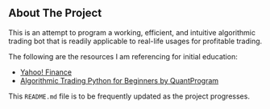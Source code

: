 <!-- ABOUT THE PROJECT -->
## About The Project

This is an attempt to program a working, efficient, and intuitive algorithmic trading bot that is readily applicable to real-life usages for profitable trading.

The following are the resources I am referencing for initial education:
* <a href="https://finance.yahoo.com/sectors/financial-services/financial-data-stock-exchanges/">Yahoo! Finance</a>
* <a href="https://www.youtube.com/watch?v=GDMkkmkJigw">Algorithmic Trading Python for Beginners by QuantProgram</a>

This `README.md` file is to be frequently updated as the project progresses.
